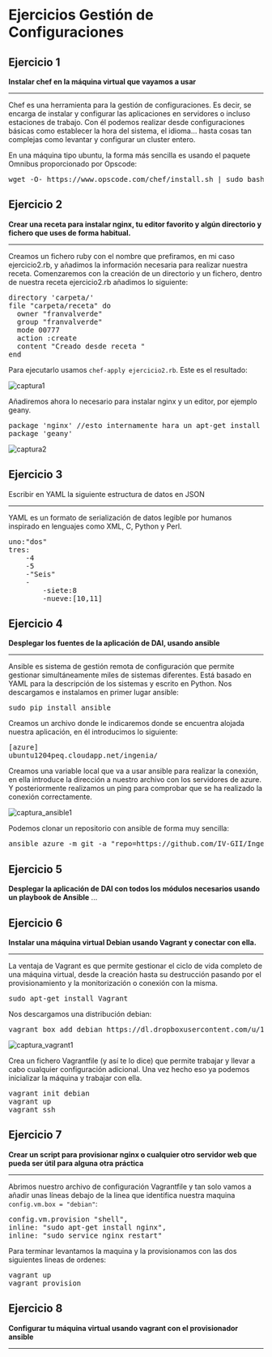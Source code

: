 Ejercicios Gestión de Configuraciones
=====================================
Ejercicio 1
-----------
<strong>Instalar chef en la máquina virtual que vayamos a usar</strong><hr>
Chef es una herramienta para la gestión de configuraciones. Es decir, se encarga de instalar y configurar las aplicaciones en servidores o incluso estaciones de trabajo. Con él podemos realizar desde configuraciones básicas como establecer la hora del sistema, el idioma… hasta cosas tan complejas como levantar y configurar un cluster entero.

En una máquina tipo ubuntu, la forma más sencilla es usando el paquete Omnibus proporcionado por Opscode:
<pre>
wget -O- https://www.opscode.com/chef/install.sh | sudo bash
</pre>

Ejercicio 2
-----------
<strong>Crear una receta para instalar nginx, tu editor favorito y algún directorio y fichero que uses de forma habitual.</strong><hr>
Creamos un fichero ruby con el nombre que prefiramos, en mi caso ejercicio2.rb, y añadimos la información necesaria para realizar nuestra receta.
Comenzaremos con la creación de un directorio y un fichero, dentro de nuestra receta ejercicio2.rb añadimos lo siguiente:
<pre>
directory 'carpeta/'
file "carpeta/receta" do
  owner "franvalverde"
  group "franvalverde"
  mode 00777
  action :create
  content "Creado desde receta "
end
</pre>
Para ejecutarlo usamos `chef-apply ejercicio2.rb`. Este es el resultado:

![captura1](https://dl.dropbox.com/s/ksb0iojg0bdsovx/receta_carpeta.png)

Añadiremos ahora lo necesario para instalar nginx y un editor, por ejemplo geany. 
<pre>
package 'nginx' //esto internamente hara un apt-get install
package 'geany'
</pre>
![captura2](https://dl.dropbox.com/s/41cr4qsl6zqv72w/receta_geany.png)

Ejercicio 3
-----------
<srong>Escribir en YAML la siguiente estructura de datos en JSON</strong><hr>
YAML es un formato de serialización de datos legible por humanos inspirado en lenguajes como XML, C, Python y Perl.
<pre>
uno:"dos"
tres:
    -4
    -5
    -"Seis"
    -
        -siete:8
        -nueve:[10,11]
</pre>

Ejercicio 4 
-----------
<strong>Desplegar los fuentes de la aplicación de DAI, usando ansible</strong>
<hr>
Ansible es sistema de gestión remota de configuración que permite gestionar simultáneamente miles de sistemas diferentes. Está basado en YAML para la descripción de los sistemas y escrito en Python.
Nos descargamos e instalamos en primer lugar ansible:
<pre>
sudo pip install ansible
</pre>
Creamos un archivo donde le indicaremos donde se encuentra alojada nuestra aplicación, en él introducimos lo siguiente:
<pre>
[azure]
ubuntu1204peq.cloudapp.net/ingenia/
</pre>
Creamos una variable local que va a usar ansible para realizar la conexión, en ella introduce la dirección a nuestro archivo con los servidores de azure. Y posteriormente realizamos un ping para comprobar que se ha realizado la conexión correctamente.

![captura_ansible1](https://dl.dropbox.com/s/kmwr3e9rs0bu4d9/ansible_azure.png)

Podemos clonar un repositorio con ansible de forma muy sencilla:
<pre>
ansible azure -m git -a "repo=https://github.com/IV-GII/Ingenia.git dest=~/ansible_ingenia vesion=HEAD" -vvvv
</pre>

Ejercicio 5 
-----------
<strong>Desplegar la aplicación de DAI con todos los módulos necesarios usando un playbook de Ansible</strong>
...

Ejercicio 6
-----------
<strong>Instalar una máquina virtual Debian usando Vagrant y conectar con ella.</strong><hr>
La ventaja de Vagrant es que permite gestionar el ciclo de vida completo de una máquina virtual, desde la creación hasta su destrucción pasando por el provisionamiento y la monitorización o conexión con la misma. 
<pre>
sudo apt-get install Vagrant
</pre>
Nos descargamos una distribución debian:
<pre>
vagrant box add debian https://dl.dropboxusercontent.com/u/197673519/debian-7.2.0.box
</pre>

![captura_vagrant1](https://dl.dropbox.com/s/oejm260fl1kaguj/vagrant.png)


Crea un fichero Vagrantfile (y así te lo dice) que permite trabajar y llevar a cabo cualquier configuración adicional. Una vez hecho eso ya podemos inicializar la máquina y trabajar con ella.

<pre>
vagrant init debian
vagrant up
vagrant ssh
</pre>

Ejercicio 7
-----------
<strong>Crear un script para provisionar nginx o cualquier otro servidor web que pueda ser útil para alguna otra práctica</strong><hr>
Abrimos nuestro archivo de configuración Vagrantfile y tan solo vamos a añadir unas líneas debajo de la linea que identifica nuestra maquina `config.vm.box = "debian"`:
<pre>
config.vm.provision "shell",
inline: "sudo apt-get install nginx",
inline: "sudo service nginx restart"
</pre>
Para terminar levantamos la maquina y la provisionamos con las dos siguientes lineas de ordenes:
<pre>
vagrant up
vagrant provision
</pre>

Ejercicio 8
-----------
<strong>Configurar tu máquina virtual usando vagrant con el provisionador ansible</strong><hr>
